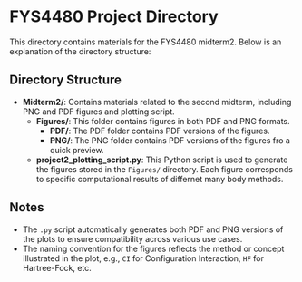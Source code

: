 # FYS4480 Project Directory

This directory contains materials for the FYS4480 midterm2. Below is an explanation of the directory structure:

## Directory Structure

- **Midterm2/**: Contains materials related to the second midterm, including PNG and PDF figures and plotting script.
  - **Figures/**: This folder contains figures in both PDF and PNG formats.
    - **PDF/**: The PDF folder contains PDF versions of the figures.
    - **PNG/**: The PNG folder contains PDF versions of the figures fro a quick preview.
  - **project2_plotting_script.py**: This Python script is used to generate the figures stored in the `Figures/` directory. Each figure corresponds to specific computational results of differnet many body methods.

## Notes

- The `.py` script automatically generates both PDF and PNG versions of the plots to ensure compatibility across various use cases.
- The naming convention for the figures reflects the method or concept illustrated in the plot, e.g., `CI` for Configuration Interaction, `HF` for Hartree-Fock, etc.